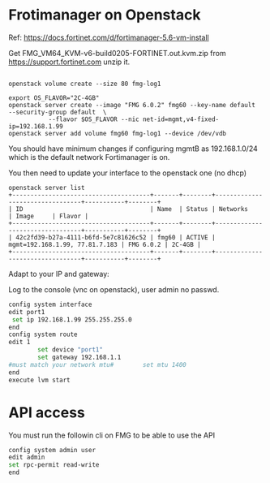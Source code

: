 # Frotimanager on Openstack

Ref: https://docs.fortinet.com/d/fortimanager-5.6-vm-install


Get FMG_VM64_KVM-v6-build0205-FORTINET.out.kvm.zip  from https://support.fortinet.com
unzip it.

```openstack image create --disk-format qcow2 --container-format bare  "FMG 6.0.2"  --file fmg.qcow2

openstack volume create --size 80 fmg-log1

export OS_FLAVOR="2C-4GB"
openstack server create --image "FMG 6.0.2" fmg60 --key-name default  --security-group default  \
           --flavor $OS_FLAVOR --nic net-id=mgmt,v4-fixed-ip=192.168.1.99
openstack server add volume fmg60 fmg-log1 --device /dev/vdb
```

You should have minimum changes if configuring mgmtB as 192.168.1.0/24 which is the default network Fortimanager is on.

You then need to update your interface to the openstack one (no dhcp)
```shell
openstack server list
+--------------------------------------+-------+--------+---------------------------------+-----------+--------+
| ID                                   | Name  | Status | Networks                        | Image     | Flavor |
+--------------------------------------+-------+--------+---------------------------------+-----------+--------+
| 42c2fd39-b27a-4111-b6fd-5e7c81626c52 | fmg60 | ACTIVE | mgmt=192.168.1.99, 77.81.7.183 | FMG 6.0.2 | 2C-4GB |
+--------------------------------------+-------+--------+---------------------------------+-----------+--------+
```

Adapt to your IP and gateway:



Log to the console (vnc on openstack), user admin  no passwd.
```bash
config system interface
edit port1
 set ip 192.168.1.99 255.255.255.0
end 
config system route
edit 1
        set device "port1"
        set gateway 192.168.1.1
#must match your network mtu#        set mtu 1400
end
execute lvm start
```

# API access
You must run the followin cli on FMG to be able to use the API
```bash
config system admin user
edit admin
set rpc-permit read-write
end
```
